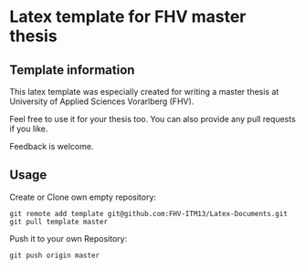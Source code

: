 Latex template for FHV master thesis
===============

## Template information

This latex template was especially created for writing a master thesis at University of Applied Sciences Vorarlberg (FHV).

Feel free to use it for your thesis too. You can also provide any pull requests if you like.

Feedback is welcome.

## Usage

Create or Clone own empty repository:

```
git remote add template git@github.com:FHV-ITM13/Latex-Documents.git
git pull template master
```

Push it to your own Repository:

```
git push origin master
```

